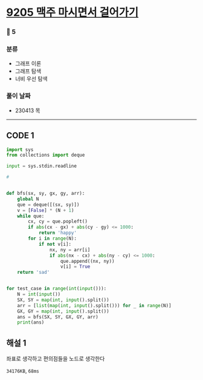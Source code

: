 # [9205 맥주 마시면서 걸어가기](https://www.acmicpc.net/problem/9205)

### 🥇 5

### 분류

- 그래프 이론
- 그래프 탐색
- 너비 우선 탐색

### 풀이 날짜

- 230413 목

---

## CODE 1

```python
import sys
from collections import deque

input = sys.stdin.readline

#


def bfs(sx, sy, gx, gy, arr):
    global N
    que = deque([(sx, sy)])
    v = [False] * (N + 1)
    while que:
        cx, cy = que.popleft()
        if abs(cx - gx) + abs(cy - gy) <= 1000:
            return 'happy'
        for i in range(N):
            if not v[i]:
                nx, ny = arr[i]
                if abs(nx - cx) + abs(ny - cy) <= 1000:
                    que.append((nx, ny))
                    v[i] = True
    return 'sad'


for test_case in range(int(input())):
    N = int(input())
    SX, SY = map(int, input().split())
    arr = [list(map(int, input().split())) for _ in range(N)]
    GX, GY = map(int, input().split())
    ans = bfs(SX, SY, GX, GY, arr)
    print(ans)

```

## 해설 1

좌표로 생각하고 편의점들을 노드로 생각한다

`34176KB`, `68ms`

